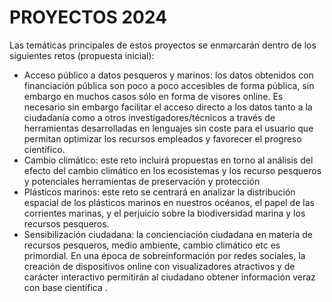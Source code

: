 # PROYECTOS 2024

Las temáticas principales de estos proyectos se enmarcarán dentro de los siguientes retos (propuesta inicial):  
-	Acceso público a datos pesqueros y marinos: los datos obtenidos con financiación pública son poco a poco accesibles de forma pública, sin embargo en muchos casos sólo en forma de visores online. Es necesario sin embargo facilitar el acceso directo a los datos tanto a la ciudadanía como a otros investigadores/técnicos a través de herramientas desarrolladas en lenguajes sin coste para el usuario que permitan optimizar los recursos empleados y favorecer el progreso científico.
-	Cambio climático: este reto incluirá propuestas en torno al análisis del efecto del cambio climático en los ecosistemas y los recurso pesqueros y potenciales herramientas de preservación y protección 
-	Plásticos marinos: este reto se centrará en analizar la distribución espacial de los plásticos marinos en nuestros océanos, el papel  de las corrientes marinas, y el perjuicio sobre la biodiversidad marina y los recursos pesqueros. 
- Sensibilización ciudadana: la concienciación ciudadana en materia de recursos pesqueros, medio ambiente, cambio climático etc es primordial. En una época de sobreinformación por redes sociales, la creación de dispositivos online con visualizadores atractivos y de carácter interactivo permitirán al ciudadano obtener información veraz con base científica .
